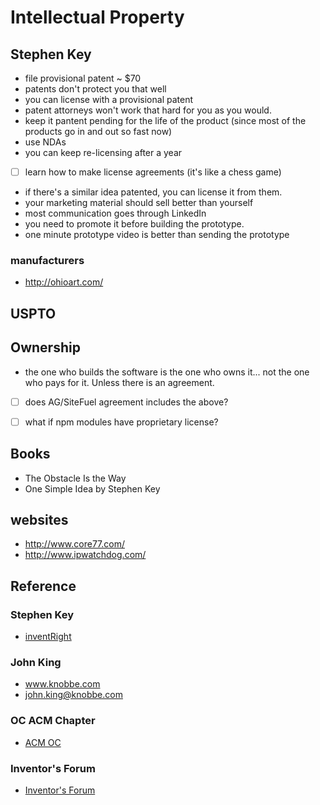 # Intellectual Property


## Stephen Key


- file provisional patent ~ $70
- patents don't protect you that well
- you can license with a provisional patent
- patent attorneys won't work that hard for you as you would.
- keep it pantent pending for the life of the product (since most of the products go in and out so fast now)
- use NDAs
- you can keep re-licensing after a year
- [ ] learn how to make license agreements (it's like a chess game)
- if there's a similar idea patented, you can license it from them.
- your marketing material should sell better than yourself
- most communication goes through LinkedIn
- you need to promote it before building the prototype.
- one minute prototype video is better than sending the prototype

### manufacturers
- http://ohioart.com/



## USPTO



## Ownership

- the one who builds the software is the one who owns it... not the one who pays for it. Unless there is an agreement.

- [ ] does AG/SiteFuel agreement includes the above?
- [ ] what if npm modules have proprietary license?


## Books
- The Obstacle Is the Way
- One Simple Idea by Stephen Key

## websites
- http://www.core77.com/
- http://www.ipwatchdog.com/


## Reference

### Stephen Key
- [inventRight](http://www.inventright.com/)


### John King
- www.knobbe.com   
- john.king@knobbe.com

### OC ACM Chapter
- [ACM OC](http://oc.acm.org/)

### Inventor's Forum

- [Inventor's Forum](http://www.inventorsforum.org/)